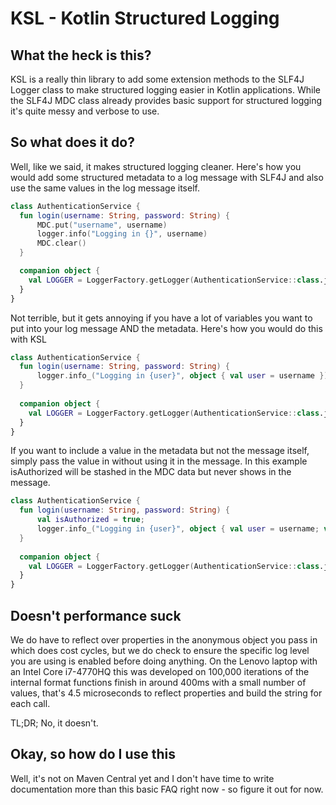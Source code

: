 # KSL - Kotlin Structured Logging

## What the heck is this?

KSL is a really thin library to add some extension methods to the SLF4J Logger class
to make structured logging easier in Kotlin applications. While the SLF4J MDC class already
provides basic support for structured logging it's quite messy and verbose to use.

## So what does it do?

Well, like we said, it makes structured logging cleaner. Here's how you would add some
structured metadata to a log message with SLF4J and also use the same values in the log
message itself.

```kotlin
class AuthenticationService {
  fun login(username: String, password: String) {
      MDC.put("username", username)
      logger.info("Logging in {}", username)
      MDC.clear()
  }

  companion object {
    val LOGGER = LoggerFactory.getLogger(AuthenticationService::class.java)
  }
}
```

Not terrible, but it gets annoying if you have a lot of variables you want to put into
your log message AND the metadata. Here's how you would do this with KSL

```kotlin
class AuthenticationService {
  fun login(username: String, password: String) {
      logger.info_("Logging in {user}", object { val user = username })
  }
  
  companion object {
    val LOGGER = LoggerFactory.getLogger(AuthenticationService::class.java)
  }
}
```

If you want to include a value in the metadata but not the message itself, simply pass the
value in without using it in the message. In this example isAuthorized will be stashed in the
MDC data but never shows in the message.

```kotlin
class AuthenticationService {
  fun login(username: String, password: String) {
      val isAuthorized = true;
      logger.info_("Logging in {user}", object { val user = username; val isAuthorized = isAuthorized })
  }
  
  companion object {
    val LOGGER = LoggerFactory.getLogger(AuthenticationService::class.java)
  }
}
```

## Doesn't performance suck

We do have to reflect over properties in the anonymous object you pass in which does cost
cycles, but we do check to ensure the specific log level you are using is enabled before doing
anything. On the Lenovo laptop with an Intel Core i7-4770HQ this was developed on 100,000
iterations of the internal format functions finish in around 400ms with a small number of values,
that's 4.5 microseconds to reflect properties and build the string for each call.

TL;DR; No, it doesn't.

## Okay, so how do I use this

Well, it's not on Maven Central yet and I don't have time to write documentation more than this
basic FAQ right now - so figure it out for now.
